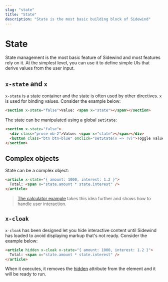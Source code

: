 ```yaml
---
slug: "state"
title: "State"
description: "State is the most basic building block of Sidewind"
---
```


# State

State management is the most basic feature of Sidewind and most features rely on it. At the simplest level, you can use it to define simple UIs that derive values from the user input.

## `x-state` and `x`

`x-state` is a state container and the state is often used by other directives. `x` is used for binding values. Consider the example below:

```html
<section x-state="false">Value: <span x="state"></span></section>
```

The state can be manipulated using a global `setState`:

```html
<section x-state="false">
  <div class="prose mb-2">Value: <span x="state"></span></div>
  <button class="btn btn-blue" onclick="setState(v => !v)">Toggle value</button>
</section>
```

## Complex objects

State can be a complex object:

```html
<article x-state="{ amount: 1000, interest: 1.2 }">
  Total: <span x="state.amount * state.interest" />
</article>
```

> [The calculator example](#calculator) takes this idea further and shows how to handle user interaction.

## `x-cloak`

`x-cloak` has been designed let you hide interactive content until Sidewind has loaded to avoid displaying markup that's not ready. Consider the example below:

```html
<article hidden x-cloak x-state="{ amount: 1000, interest: 1.2 }">
  Total: <span x="state.amount * state.interest" />
</article>
```

When it executes, it removes the [hidden](https://developer.mozilla.org/en-US/docs/Web/HTML/Global_attributes/hidden) attribute from the element and it will be ready to run.
